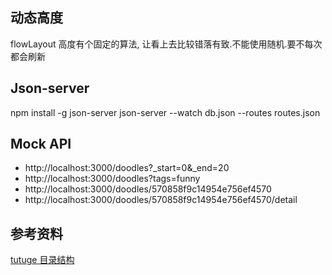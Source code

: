 ## 动态高度
flowLayout 高度有个固定的算法, 让看上去比较错落有致.不能使用随机.要不每次都会刷新

## Json-server
npm install -g json-server
json-server --watch db.json --routes routes.json

## Mock API
* http://localhost:3000/doodles?_start=0&_end=20
* http://localhost:3000/doodles?tags=funny
* http://localhost:3000/doodles/570858f9c14954e756ef4570
* http://localhost:3000/doodles/570858f9c14954e756ef4570/detail

## 参考资料
[tutuge 目录结构](http://tutuge.me/2015/02/01/iOS%E9%A1%B9%E7%9B%AE%E7%9A%84%E7%9B%AE%E5%BD%95%E7%BB%93%E6%9E%84-%E5%8E%9F%E5%88%9B/)
